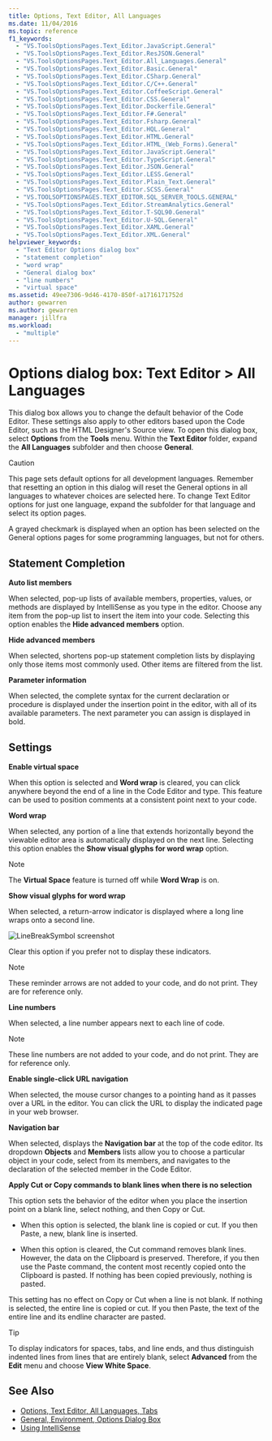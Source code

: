 ```yaml
---
title: Options, Text Editor, All Languages
ms.date: 11/04/2016
ms.topic: reference
f1_keywords:
  - "VS.ToolsOptionsPages.Text_Editor.JavaScript.General"
  - "VS.ToolsOptionsPages.Text_Editor.ResJSON.General"
  - "VS.ToolsOptionsPages.Text_Editor.All_Languages.General"
  - "VS.ToolsOptionsPages.Text_Editor.Basic.General"
  - "VS.ToolsOptionsPages.Text_Editor.CSharp.General"
  - "VS.ToolsOptionsPages.Text_Editor.C/C++.General"
  - "VS.ToolsOptionsPages.Text_Editor.CoffeeScript.General"
  - "VS.ToolsOptionsPages.Text_Editor.CSS.General"
  - "VS.ToolsOptionsPages.Text_Editor.Dockerfile.General"
  - "VS.ToolsOptionsPages.Text_Editor.F#.General"
  - "VS.ToolsOptionsPages.Text_Editor.Fsharp.General"
  - "VS.ToolsOptionsPages.Text_Editor.HQL.General"
  - "VS.ToolsOptionsPages.Text_Editor.HTML.General"
  - "VS.ToolsOptionsPages.Text_Editor.HTML_(Web_Forms).General"
  - "VS.ToolsOptionsPages.Text_Editor.JavaScript.General"
  - "VS.ToolsOptionsPages.Text_Editor.TypeScript.General"
  - "VS.ToolsOptionsPages.Text_Editor.JSON.General"
  - "VS.ToolsOptionsPages.Text_Editor.LESS.General"
  - "VS.ToolsOptionsPages.Text_Editor.Plain_Text.General"
  - "VS.ToolsOptionsPages.Text_Editor.SCSS.General"
  - "VS.TOOLSOPTIONSPAGES.TEXT_EDITOR.SQL_SERVER_TOOLS.GENERAL"
  - "VS.ToolsOptionsPages.Text_Editor.StreamAnalytics.General"
  - "VS.ToolsOptionsPages.Text_Editor.T-SQL90.General"
  - "VS.ToolsOptionsPages.Text_Editor.U-SQL.General"
  - "VS.ToolsOptionsPages.Text_Editor.XAML.General"
  - "VS.ToolsOptionsPages.Text_Editor.XML.General"
helpviewer_keywords:
  - "Text Editor Options dialog box"
  - "statement completion"
  - "word wrap"
  - "General dialog box"
  - "line numbers"
  - "virtual space"
ms.assetid: 49ee7306-9d46-4170-850f-a1716171752d
author: gewarren
ms.author: gewarren
manager: jillfra
ms.workload:
  - "multiple"
---
```

# Options dialog box: Text Editor \> All Languages

This dialog box allows you to change the default behavior of the Code Editor. These settings also apply to other editors based upon the Code Editor, such as the HTML Designer's Source view. To open this dialog box, select **Options** from the **Tools** menu. Within the **Text Editor** folder, expand the **All Languages** subfolder and then choose **General**.

> [!CAUTION]
> This page sets default options for all development languages. Remember that resetting an option in this dialog will reset the General options in all languages to whatever choices are selected here. To change Text Editor options for just one language, expand the subfolder for that language and select its option pages.

A grayed checkmark is displayed when an option has been selected on the General options pages for some programming languages, but not for others.

## Statement Completion

**Auto list members**

When selected, pop-up lists of available members, properties, values, or methods are displayed by IntelliSense as you type in the editor. Choose any item from the pop-up list to insert the item into your code. Selecting this option enables the **Hide advanced members** option.

**Hide advanced members**

When selected, shortens pop-up statement completion lists by displaying only those items most commonly used. Other items are filtered from the list.

**Parameter information**

When selected, the complete syntax for the current declaration or procedure is displayed under the insertion point in the editor, with all of its available parameters. The next parameter you can assign is displayed in bold.

## Settings

**Enable virtual space**

When this option is selected and **Word wrap** is cleared, you can click anywhere beyond the end of a line in the Code Editor and type. This feature can be used to position comments at a consistent point next to your code.

**Word wrap**

When selected, any portion of a line that extends horizontally beyond the viewable editor area is automatically displayed on the next line. Selecting this option enables the **Show visual glyphs for word wrap** option.

> [!NOTE]
> The **Virtual Space** feature is turned off while **Word Wrap** is on.

**Show visual glyphs for word wrap**

When selected, a return-arrow indicator is displayed where a long line wraps onto a second line.

![LineBreakSymbol screenshot](../../ide/reference/media/linebreak.gif)

Clear this option if you prefer not to display these indicators.

> [!NOTE]
> These reminder arrows are not added to your code, and do not print. They are for reference only.

**Line numbers**

When selected, a line number appears next to each line of code.

> [!NOTE]
> These line numbers are not added to your code, and do not print. They are for reference only.

**Enable single-click URL navigation**

When selected, the mouse cursor changes to a pointing hand as it passes over a URL in the editor. You can click the URL to display the indicated page in your web browser.

**Navigation bar**

When selected, displays the **Navigation bar** at the top of the code editor. Its dropdown **Objects** and **Members** lists allow you to choose a particular object in your code, select from its members, and navigates to the declaration of the selected member in the Code Editor.

**Apply Cut or Copy commands to blank lines when there is no selection**

This option sets the behavior of the editor when you place the insertion point on a blank line, select nothing, and then Copy or Cut.

- When this option is selected, the blank line is copied or cut. If you then Paste, a new, blank line is inserted.

- When this option is cleared, the Cut command removes blank lines. However, the data on the Clipboard is preserved. Therefore, if you then use the Paste command, the content most recently copied onto the Clipboard is pasted. If nothing has been copied previously, nothing is pasted.

This setting has no effect on Copy or Cut when a line is not blank. If nothing is selected, the entire line is copied or cut. If you then Paste, the text of the entire line and its endline character are pasted.

> [!TIP]
> To display indicators for spaces, tabs, and line ends, and thus distinguish indented lines from lines that are entirely blank, select **Advanced** from the **Edit** menu and choose **View White Space**.

## See Also

- [Options, Text Editor, All Languages, Tabs](../../ide/reference/options-text-editor-all-languages-tabs.md)
- [General, Environment, Options Dialog Box](../../ide/reference/general-environment-options-dialog-box.md)
- [Using IntelliSense](../../ide/using-intellisense.md)